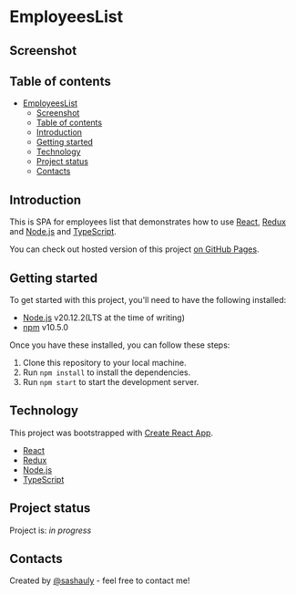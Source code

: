 # EmployeesList

## Screenshot

## Table of contents

- [EmployeesList](#employeeslist)
  - [Screenshot](#screenshot)
  - [Table of contents](#table-of-contents)
  - [Introduction](#introduction)
  - [Getting started](#getting-started)
  - [Technology](#technology)
  - [Project status](#project-status)
  - [Contacts](#contacts)

## Introduction

This is SPA for employees list that demonstrates how to use [React](https://reactjs.org/), [Redux](https://redux.js.org/) and [Node.js](https://nodejs.org/en/) and [TypeScript](https://www.typescriptlang.org/).

You can check out hosted version of this project [on GitHub Pages](https://sashauly.github.io/EmployeesList/).

## Getting started

To get started with this project, you'll need to have the following installed:

- [Node.js](https://nodejs.org/en/) v20.12.2(LTS at the time of writing)
- [npm](https://www.npmjs.com/) v10.5.0

Once you have these installed, you can follow these steps:

1. Clone this repository to your local machine.
2. Run `npm install` to install the dependencies.
3. Run `npm start` to start the development server.

## Technology

This project was bootstrapped with [Create React App](https://github.com/facebook/create-react-app).

- [React](https://reactjs.org/)
- [Redux](https://redux.js.org/)
- [Node.js](https://nodejs.org/en/)
- [TypeScript](https://www.typescriptlang.org/)

## Project status

Project is: _in progress_

## Contacts

Created by [@sashauly](https://t.me/sashauly) - feel free to contact me!

